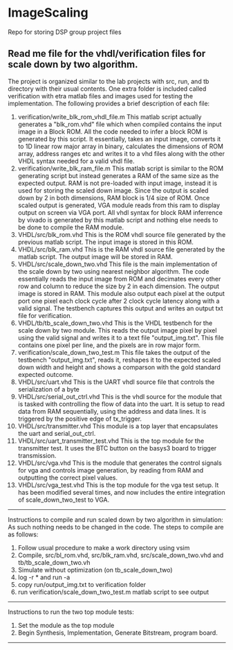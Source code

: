 # ImageScaling
Repo for storing DSP group project files

Read me file for the vhdl/verification files for scale down by two algorithm.
-----------------------------------------------------------------------------
The project is organized similar to the lab projects with src, run, and tb
directory with their usual contents. One extra folder is included called
verification with etra matlab files and images used for testing the
implementation. The following provides a brief description of each file:

1) verification/write_blk_rom_vhdl_file.m
  This matlab script actually generates a "blk_rom.vhd" file which when
  compiled contains the input image in a Block ROM. All the code needed
  to infer a block ROM is generated by this script. It essentially, takes
  an input image, converts it to 1D linear row major array in binary,
  calculates the dimensions of ROM array, address ranges etc and writes
  it to a vhd files along with the other VHDL syntax needed for a valid
  vhdl file.
2) verification/write_blk_ram_file.m
  This matlab script is similar to the ROM generating script but instead
  generates a RAM of the same size as the expected output. RAM is not 
  pre-loaded with input image, instead it is used for storing the scaled
  down image. Since the output is scaled down by 2 in both dimensions,
  RAM block is 1/4 size of ROM. Once scaled output is generated, VGA
  module reads from this ram to display output on screen via VGA port.
  All vhdl syntax for block RAM inferrence by vivado is generated by
  this matlab script and nothing else needs to be done to compile the
  RAM module.
3) VHDL/src/blk_rom.vhd
  This is the ROM vhdl source file generated by the previous matlab script.
  The input image is stored in this ROM.
4) VHDL/src/blk_ram.vhd 
  This is the RAM vhdl source file generated by the matlab script. The
  output image will be stored in RAM.
5) VHDL/src/scale_down_two.vhd
  This file is the main implementation of the scale down by two using
  nearest neighbor algorithm. The code essentially reads the input image
  from ROM and decimates every other row and column to reduce the size
  by 2 in each dimension. The output image is stored in RAM. This module
  also output each pixel at the output port one pixel each clock cycle
  after 2 clock cycle latency along with a valid signal. The testbench
  captures this output and writes an output txt file for verification.
6) VHDL/tb/tb_scale_down_two.vhd
  This is the VHDL testbench for the scale down by two module. This reads
  the output image pixel by pixel using the valid signal and writes it to
  a text file "output_img.txt". This file contains one pixel per line, and
  the pixels are in row major form.
7) verification/scale_down_two_test.m
  This file takes the output of the testbench "output_img.txt", reads it,
  reshapes it to the expected scaled down width and height and shows a
  comparson with the gold standard expected outcome.
8) VHDL/src/uart.vhd
  This is the UART vhdl source file that controls the serialization of a byte
9) VHDL/src/serial_out_ctrl.vhd
  This is the vhdl source for the module that is tasked with controlling the
  flow of data into the uart. It is setup to read data from RAM sequentially,
  using the address and data lines. It is triggered by the positive edge of 
  tx_trigger.
10) VHDL/src/transmitter.vhd
  This module is a top layer that encapsulates the uart and serial_out_ctrl.
11) VHDL/src/uart_transmitter_test.vhd
  This is the top module for the transmitter test. It uses the BTC button
  on the basys3 board to trigger transmission.
12) VHDL/src/vga.vhd
  This is the module that generates the control signals for vga and controls 
  image generation, by reading from RAM and outputting the correct pixel values.
13) VHDL/src/vga_test.vhd
  This is the top module for the vga test setup. It has been modified several times,
  and now includes the entire integration of scale_down_two_test to VGA.
  
----------------------------------------------------------------------------
Instructions to compile and run scaled down by two algorithm in simulation:
As such nothing needs to be changed in the code. The steps to compile are as
follows:

1) Follow usual procedure to make a work directory using vsim
2) Compile, src/bl_rom.vhd, src/blk_ram.vhd, src/scale_down_two.vhd and
   tb/tb_scale_down_two.vh
3) Simulate without optimization (on tb_scale_down_two)
4) log -r * and run -a
5) copy run/output_img.txt to verification folder
6) run verification/scale_down_two_test.m matlab script to see output

-----------------------------------------------------------------------------
Instructions to run the two top module tests:
1) Set the module as the top module
2) Begin Synthesis, Implementation, Generate Bitstream, program board.
-----------------------------------------------------------------------------